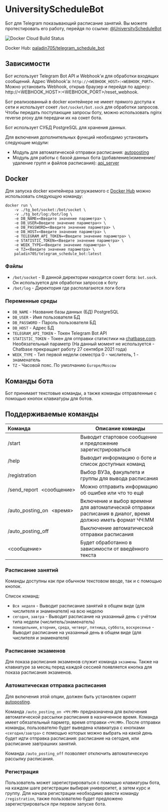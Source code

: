 # UniversityScheduleBot
Бот для Telegram показывающий расписание занятий. Вы можете протестировать его работу, перейдя по ссылке: [@UniversityScheduleBot](http://telegram.me/UniversityScheduleBot)

![Docker Cloud Build Status](https://img.shields.io/docker/cloud/build/paladin705/telegram_schedule_bot)

Docker Hub: [paladin705/telegram_schedule_bot](https://hub.docker.com/r/paladin705/telegram_schedule_bot)

## Зависимости
Бот использует Telegram Bot API и Webhook'и для обработки входящих сообщений. Адрес Webhook'а: `http://<WEBHOOK_HOST>:<WEBHOOK_PORT>`. Можно установить Webhook, открыв браузер и перейдя по адресу: http://<WEBHOOK_HOST>:<WEBHOOK_PORT>/reset_webhook.

Бот реализованный в docker контейнере не имеет прямого доступа к сети и использует сокет `/bot/socket/bot.sock` для обработки запросов. Чтобы передать поступающие запросы боту, можно использовать nginx reverse proxy для передачи их на сокет бота.

Бот использует СУБД PostgreSQL для хранения данных.

Для включения дополнительных функций необходимо установить следующие модули:

* Модуль для автоматической отправки расписания: [autoposting](../autoposting)
* Модуль для работы с базой данных бота (добавление/изменение/удаление групп и файлов расписания): [api_server](https://github.com/paladin-705/VkScheduleBot/tree/main/api_server)

## Docker
Для запуска docker контейнера загружаемого с [Docker Hub](https://hub.docker.com/r/paladin705/telegram_schedule_bot) можно использовать следующую команду:
```shell
docker run \
    -v ./tg_bot/socket:/bot/socket \
    -v ./tg_bot/log:/bot/log \
    -e DB_NAME=<Введите значение параметра> \
    -e DB_USER=Введите значение параметра<> \
    -e DB_PASSWORD=<Введите значение параметра> \
    -e DB_HOST=<Введите значение параметра> \
    -e TELEGRAM_API_TOKEN=<Введите значение параметра> \
    -e STATISTIC_TOKEN=<Введите значение параметра> \
    -e WEEK_TYPE=<Введите значение параметра> \
    -e TZ=<Введите значение параметра> \
    paladin705/telegram_schedule_bot:latest
```

### Файлы
* `/bot/socket` - В данной директории находится сокет бота: `bot.sock`. Он используется для обработки запросов к боту
* `/bot/log` - Директория где располагаются логи бота

### Переменные среды

* `DB_NAME` - Название базы данных (БД) PostgreSQL
* `DB_USER` - Имя пользователя БД
* `DB_PASSWORD` - Пароль пользователя БД
* `DB_HOST` - Адрес БД
* `TELEGRAM_API_TOKEN` - Токен Telegram Bot API
* `STATISTIC_TOKEN` - Токен для отправки статистики на [chatbase.com](https://chatbase.com/). Необязательный параметр (На данный момент не используется - Chatbase прекращает работу 27 сентября 2021 года)
* `WEEK_TYPE` - Тип первой недели семестра 0 - числитель, 1 - знаменатель
* `TZ` - Часовой пояс. По умолчанию `Europe/Moscow`

## Команды бота
Бот принимает текстовые команды, а также команды отправленные с помощью кнопок клавиатуры для ботов.

Поддерживаемые команды
------------
|Команда| Описание команды|
:----------------| -------------
|/start|Выводит стартовое сообщение и предложение зарегистрироваться|
|/help|Выводит информацию о боте и список доступных команд|
|/registration|Выбор ВУЗа, факультета и группы для вывода расписания|
|/send_report \<сообщение\>|Можно отправить информацию об ошибке или что то ещё|
|/auto_posting_on \<время\>|Включение и выбор времени для автоматической отправки расписания в диалог, время должно иметь формат ЧЧ:ММ|
|/auto_posting_off|Выключение автоматической отправки расписания|
|\<сообщение\>|Будет обработанно в зависимости от введённого текста|

### Расписание занятий

Команды доступны как при обычном текстовом вводе, так и с помощью кнопок.

Список команд:
* `Вся неделя` - Выводит расписание занятий в общем виде (для числителя и знаменателя) на всю неделю
* `сегодня`, `завтра` - Выводит расписание на указанный день с учётом типа недели (числитель/знаменатель)
* `понедельник`, `вторник`, `среда`, `четверг`, `пятница`, `суббота`, `воскресенье` - Выводит расписание на указанный день в общем виде (для числителя и знаменателя)

### Расписание экзаменов

Для показа расписания экзаменов служит команда `экзамены`. Также на клавиатуре за месяц перед каждой сессией появляется кнопка для показа расписания экзаменов.

### Автоматическая отправка расписания

Для включения этой опции, должен быть установлен скрипт [autoposting](../autoposting).

Команда `/auto_posting_on <ЧЧ:ММ>` предназначена для включения автоматической рассылки расписания в назначенное время. Команда имеет обязательный парметр, время отправки `<ЧЧ:ММ>`. После отправки команды, пользователю будет выведена клавиатура с кнопками `<сегодня/завтра>` с помощью которых можно выбрать на какой день будет идти отправка расписания: расписание на сегодня, или расписание завтрашних занятий.

Команда `/auto_posting_off` позволяет отключить автоматическую рассылку расписания.

### Регистрация

Пользователь может зарегистрироваться с помощью клавиатуры бота, на каждом шаге регистрации выбирая университет, а затем курс и группу. Для начала регистрации необходимо ввести команду `/registration`, также пользователю будет предложено зарегистрироваться при первом запуске бота.
